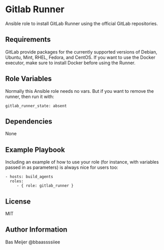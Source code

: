Gitlab Runner
=============

Ansible role to install GitLab Runner using the official GitLab repositories.

Requirements
------------

GitLab provide packages for the currently supported versions of Debian, Ubuntu, Mint, RHEL, Fedora, and CentOS. If you want to use the Docker executor, make sure to install Docker before using the Runner.

Role Variables
--------------
Normally this Ansible role needs no vars. But if you want to remove the runner, then run it with:

```
gitlab_runner_state: absent
```

Dependencies
------------
None

Example Playbook
----------------

Including an example of how to use your role (for instance, with variables
passed in as parameters) is always nice for users too:

    - hosts: build_agents
      roles:
         - { role: gitlab_runner }

License
-------

MIT

Author Information
------------------

Bas Meijer
@bbaassssiiee
